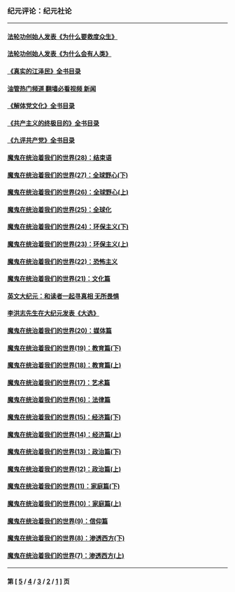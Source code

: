 ### 纪元评论：纪元社论
---
#### [法轮功创始人发表《为什么要救度众生》](../../pages/nsc422/n13975246.md?08090330) 
#### [法轮功创始人发表《为什么会有人类》](../../pages/nsc422/n13912117.md?08090330) 
#### [《真实的江泽民》全书目录](../../pages/nsc422/n13721399.md?08090330) 
#### [油管热门频道 翻墙必看视频 新闻](ok?08090330)
#### [《解体党文化》全书目录](../../pages/nsc422/n13721157.md?08090330) 
#### [《共产主义的终极目的》全书目录](../../pages/nsc422/n13721048.md?08090330) 
#### [《九评共产党》全书目录](../../pages/nsc422/n13708085.md?08090330) 
#### [魔鬼在统治着我们的世界(28)：结束语](../../pages/nsc422/n10936246.md?08090330) 
#### [魔鬼在统治着我们的世界(27)：全球野心(下)](../../pages/nsc422/n10928319.md?08090330) 
#### [魔鬼在统治着我们的世界(26)：全球野心(上)](../../pages/nsc422/n10900318.md?08090330) 
#### [魔鬼在统治着我们的世界(25)：全球化](../../pages/nsc422/n10788205.md?08090330) 
#### [魔鬼在统治着我们的世界(24)：环保主义(下)](../../pages/nsc422/n10695307.md?08090330) 
#### [魔鬼在统治着我们的世界(23)：环保主义(上)](../../pages/nsc422/n10688613.md?08090330) 
#### [魔鬼在统治着我们的世界(22)：恐怖主义](../../pages/nsc422/n10614727.md?08090330) 
#### [魔鬼在统治着我们的世界(21)：文化篇](../../pages/nsc422/n10597706.md?08090330) 
#### [英文大纪元：和读者一起寻真相 无所畏惧](../../pages/nsc422/n12542027.md?08090330) 
#### [李洪志先生在大纪元发表《大选》](../../pages/nsc422/n12534746.md?08090330) 
#### [魔鬼在统治着我们的世界(20)：媒体篇](../../pages/nsc422/n10586579.md?08090330) 
#### [魔鬼在统治着我们的世界(19)：教育篇(下)](../../pages/nsc422/n10564808.md?08090330) 
#### [魔鬼在统治着我们的世界(18)：教育篇(上)](../../pages/nsc422/n10526970.md?08090330) 
#### [魔鬼在统治着我们的世界(17)：艺术篇](../../pages/nsc422/n10499093.md?08090330) 
#### [魔鬼在统治着我们的世界(16)：法律篇](../../pages/nsc422/n10485969.md?08090330) 
#### [魔鬼在统治着我们的世界(15)：经济篇(下)](../../pages/nsc422/n10469975.md?08090330) 
#### [魔鬼在统治着我们的世界(14)：经济篇(上)](../../pages/nsc422/n10457370.md?08090330) 
#### [魔鬼在统治着我们的世界(13)：政治篇(下)](../../pages/nsc422/n10448270.md?08090330) 
#### [魔鬼在统治着我们的世界(12)：政治篇(上)](../../pages/nsc422/n10444576.md?08090330) 
#### [魔鬼在统治着我们的世界(11)：家庭篇(下)](../../pages/nsc422/n10440961.md?08090330) 
#### [魔鬼在统治着我们的世界(10)：家庭篇(上)](../../pages/nsc422/n10435448.md?08090330) 
#### [魔鬼在统治着我们的世界(9)：信仰篇](../../pages/nsc422/n10432159.md?08090330) 
#### [魔鬼在统治着我们的世界(8)：渗透西方(下)](../../pages/nsc422/n10429603.md?08090330) 
#### [魔鬼在统治着我们的世界(7)：渗透西方(上)](../../pages/nsc422/n10426013.md?08090330) 

---
#### 第 [ [5](./5.md?08090330) / [4](./4.md?08090330) / [3](./3.md?08090330) / [2](./2.md?08090330) / [1](./1.md?08090330) ] 页
